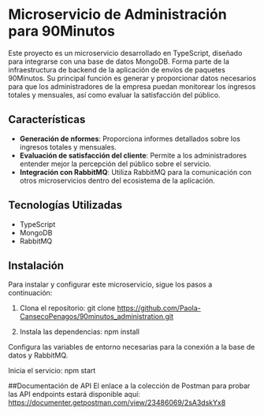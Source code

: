 # Microservicio de Administración para 90Minutos

Este proyecto es un microservicio desarrollado en TypeScript, diseñado para integrarse con una base de datos MongoDB. Forma parte de la infraestructura de backend de la aplicación de envíos de paquetes 90Minutos. Su principal función es generar y proporcionar datos necesarios para que los administradores de la empresa puedan monitorear los ingresos totales y mensuales, así como evaluar la satisfacción del público.

## Características

- **Generación de nformes**: Proporciona informes detallados sobre los ingresos totales y mensuales.
- **Evaluación de satisfacción del cliente**: Permite a los administradores entender mejor la percepción del público sobre el servicio.
- **Integración con RabbitMQ**: Utiliza RabbitMQ para la comunicación con otros microservicios dentro del ecosistema de la aplicación.

## Tecnologías Utilizadas

- TypeScript
- MongoDB
- RabbitMQ

## Instalación

Para instalar y configurar este microservicio, sigue los pasos a continuación:

1. Clona el repositorio:
   git clone https://github.com/Paola-CansecoPenagos/90minutos_administration.git
   
2. Instala las dependencias:
    npm install

Configura las variables de entorno necesarias para la conexión a la base de datos y RabbitMQ.

Inicia el servicio:
    npm start

##Documentación de API
El enlace a la colección de Postman para probar las API endpoints estará disponible aquí:
   https://documenter.getpostman.com/view/23486069/2sA3dskYx8 
